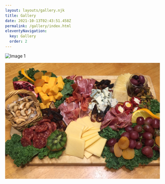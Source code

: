 ```yaml
---
layout: layouts/gallery.njk
title: Gallery
date: 2021-10-13T02:43:51.458Z
permalink: /gallery/index.html
eleventyNavigation:
  key: Gallery
  order: 2
---
```

![](https://source.unsplash.com/random "Image 1")

![](/static/img/charcuterie-board.foodandflair.1.jpg "Image 2")